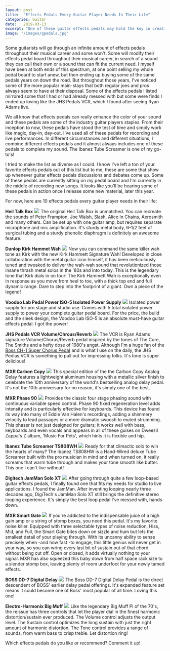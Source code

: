 ```yaml
---
layout: post
title:  "Effects Pedals Every Guitar Player Needs In Their Life"
categories: Guitar
date:   2019-03-13
excerpt: "One of these guitar effects pedals may hold the key in creating your very own signature sound."
image: "/images/gpedals.jpg"
---
```


Some guitarists will go through an infinite amount of effects pedals throughout their musical career and some won't. Some will modify their 
effects pedal board throughout their musical career, in search of a sound they can call their own or a sound that can fit the current need.
I myself have been at both ends of this spectrum, at one point selling my whole pedal board to start anew, but then ending up buying some of
the same pedals years on down the road. But throughout those years, I've noticed some of the more popular main-stays that both regular joes
and pros always seem to have at their disposal. Some of the effects pedals I listed mirrored some that I had or had already messed with but some were 
finds I ended up loving like the JHS Pedals VCR, which I found after seeing Ryan Adams live. 

We all know that effects pedals can really enhance the color of your sound and these pedals are some of the industry guitar players staples.
From their inception to now, these pedals have stood the test of time and simply work like magic, day-in, day-out. I've used all of these pedals
for recording and live performances. In different circumstances and different situations, I combine different effects pedals and it almost always includes one
of these pedals to complete my sound. The Ibanez Tube Screamer is one of my go-to's!

I tried to make the list as diverse as I could. I know I've left a ton of your favorite effects pedals out of this list but to me, these are some 
that show up whenever guitar effects pedals discussions and debates come up. Some of these pedals are currently sitting on my pedal board and 
I'm currently in the middle of recording new songs. It looks like you'll be hearing some of these pedals in action once I release some new material, 
later this year. 

For now, here are 10 effects pedals every guitar player needs in their life:

<b>Heil Talk Box</b>
<a target='new' href="https://click.linksynergy.com/link?id=yFSmrAC1uMU&offerid=490021.13788743321&type=2&murl=https%3A%2F%2Fwww.samash.com%2Fht1-heil-talk-box-guitar-effects-pedal-dht1%3Fcm_mmc%3DLinkShare-_-Amplifiers%2520%2F%2520Effects-_-Channeladvisor-_-Dunlop%2BHT1%2BHeil%2BTalk%2BBox%2BGuitar%2BEffects%2BPedal%26utm_source%3DLKS%26utm_medium%3DCSE%26utm_campaign%3DChanneladvisor" rel="nofollow"><IMG border=0 src="https://images.samash.com/sa/DHT/DHT1-P.fpx?cell=500%2C500&cvt=jpg" ></a><IMG border=0 width=1 height=1 src="https://ad.linksynergy.com/fs-bin/show?id=yFSmrAC1uMU&bids=490021.13788743321&type=2&subid=0" >
The original Heil Talk Box is unmatched. You can recreate the sounds of Peter Frampton, Joe Walsh, Slash, Alice In Chains, Aerosmith and many others. Can be set up with one guitar amp, but requires separate microphone and mic amplification. It's sturdy metal body, 6-1/2 feet of surgical tubing and a sturdy phenolic diaphragm is definitely an awesome feature.

<b>Dunlop Kirk Hammet Wah</b>
<a target='new' href="https://click.linksynergy.com/link?id=yFSmrAC1uMU&offerid=490021.13788743451&type=2&murl=https%3A%2F%2Fwww.samash.com%2Fdunlop-kh95-kirk-hammett-signature-cry-baby-wah-wah-guitar-effects-pedal-dkh95xxxx%3Fcm_mmc%3DLinkShare-_-Amplifiers%2520%2F%2520Effects-_-Channeladvisor-_-Dunlop%2BKirk%2BHammett%2BWah%2BWah%2BPedal%26utm_source%3DLKS%26utm_medium%3DCSE%26utm_campaign%3DChanneladvisor" rel="nofollow"><IMG border=0 src="https://images.samash.com/sa/DKH/DKH95XXXX-P.fpx?cell=500%2C500&cvt=jpg" ></a><IMG border=0 width=1 height=1 src="https://ad.linksynergy.com/fs-bin/show?id=yFSmrAC1uMU&bids=490021.13788743451&type=2&subid=0" >
Now you can command the same killer wah tone as Kirk with the new Kirk Hammett Signature Wah! Developed in close collaboration with the metal guitar icon himself, it has been meticulously tuned and tweaked to deliver the wah-wah sound that revolutionized those insane thrash metal solos in the '80s and into today. This is the legendary tone that Kirk dials in on tour! The Kirk Hammett Wah is exceptionally even in response as you move from heel to toe, with a thick top end and full dynamic range. Dare to step into the footprint of a giant. Own a piece of the legend!

<b>Voodoo Lab Pedal Power ISO-5 Isolated Power Supply</b>
<a target='new' href="https://click.linksynergy.com/link?id=yFSmrAC1uMU&offerid=490021.13430744187&type=2&murl=https%3A%2F%2Fwww.samash.com%2Fvoodoo-lab-pedal-power-iso-5-isolated-power-supply-viso5xxxx%3Fcm_mmc%3DLinkShare-_-Amplifiers%2520%2F%2520Effects-_-Channeladvisor-_-Voodoo%2BLab%2BPedal%2BPower%2BISO-5%2BIsolated%2BPower%2BSupply%26utm_source%3DLKS%26utm_medium%3DCSE%26utm_campaign%3DChanneladvisor" rel="nofollow"><IMG border=0 src="https://images.samash.com/sa/VIS/VISO5XXXX-P.fpx?cell=500%2C500&cvt=jpg" ></a><IMG border=0 width=1 height=1 src="https://ad.linksynergy.com/fs-bin/show?id=yFSmrAC1uMU&bids=490021.13430744187&type=2&subid=0" >
Isolated power supply for pro stage and studio use. Comes with 5 total isolated power supply to power your complete guitar pedal board. For the price, the build and the sleek design, the Voodoo Lab ISO-5 is an absolute must-have guitar effects pedal. I got the power!

<b>JHS Pedals VCR Volume/Chrous/Reverb</b>
<a target='new' href="https://click.linksynergy.com/link?id=yFSmrAC1uMU&offerid=490021.13131712650&type=2&murl=https%3A%2F%2Fwww.samash.com%2Fvcr-ryan-adams-signature-volume-chorus-reverb-effects-pedal-jvcrxxxxx%3Fcm_mmc%3DLinkShare-_-Amplifiers%2520%2F%2520Effects-_-Channeladvisor-_-JHS%2BPedals%2BVCR%2BRyan%2BAdams%2BSignature%2BVolume%2FChorus%2FReverb%2BEffects%2BPedal%26utm_source%3DLKS%26utm_medium%3DCSE%26utm_campaign%3DChanneladvisor" rel="nofollow"><IMG border=0 src="https://images.samash.com/sa/JVC/JVCRXXXXX.fpx?cell=500%2C500&cvt=jpg" ></a><IMG border=0 width=1 height=1 src="https://ad.linksynergy.com/fs-bin/show?id=yFSmrAC1uMU&bids=490021.13131712650&type=2&subid=0" >
The VCR is Ryan Adams signature Volume/Chorus/Reverb pedal inspired by the tones of The Cure, The Smiths and a hefty dose of 1980's angst. Although I'm a huge fan of the <a href="https://click.linksynergy.com/link?id=yFSmrAC1uMU&offerid=490021.10315139422&type=2&murl=https%3A%2F%2Fwww.samash.com%2Fboss-ch-1-super-chorus-guitar-effects-pedal-rch1%3Fcm_mmc%3DLinkShare-_-Amplifiers%2520%2F%2520Effects-_-Channeladvisor-_-Boss%2BCH-1%2BSuper%2BChorus%2BPedal%26utm_source%3DLKS%26utm_medium%3DCSE%26utm_campaign%3DChanneladvisor" rel="nofollow">Boss CH-1 Super Chorus Pedal</a><IMG border=0 width=1 height=1 src="https://ad.linksynergy.com/fs-bin/show?id=yFSmrAC1uMU&bids=490021.10315139422&type=2&subid=0" > and is what I use on the daily, the JHS Pedlas VCR is something to pull out for impressing folks. It's tone is super delicious!

<b>MXR Carbon Copy</b>
<a target='new' href="https://click.linksynergy.com/link?id=yFSmrAC1uMU&offerid=490021.13610133251&type=2&murl=https%3A%2F%2Fwww.samash.com%2Fcarbon-copy-analog-delay-10th-anniversary-edition-mm169axxx%3Fcm_mmc%3DLinkShare-_-Amplifiers%2520%2F%2520Effects-_-Channeladvisor-_-MXR%2BCarbon%2BCopy%2BAnalog%2BDelay%2B10th%2BAnniversary%2BEdition%26utm_source%3DLKS%26utm_medium%3DCSE%26utm_campaign%3DChanneladvisor" rel="nofollow"><IMG border=0 src="https://images.samash.com/sa/MM1/MM169AXXX-P.fpx?cell=500%2C500&cvt=jpg" ></a><IMG border=0 width=1 height=1 src="https://ad.linksynergy.com/fs-bin/show?id=yFSmrAC1uMU&bids=490021.13610133251&type=2&subid=0" >
This special edition of the the Carbon Copy Analog Delay features a lightweight aluminum housing with a metallic silver finish to celebrate the 10th anniversary of the world's bestselling analog delay pedal. It's not the 10th anniversary for no reason, it's simply one of the best. 

<b>MXR Phase 90</b>
<a target='new' href="https://click.linksynergy.com/link?id=yFSmrAC1uMU&offerid=490021.8379802064&type=2&murl=https%3A%2F%2Fwww.samash.com%2Fmxr-m101-phase-90-guitar-effects-pedal-mm101%3Fcm_mmc%3DLinkShare-_-Amplifiers%2520%2F%2520Effects-_-Channeladvisor-_-MXR%2BPhase%2B90%2BEffect%2BPedal%26utm_source%3DLKS%26utm_medium%3DCSE%26utm_campaign%3DChanneladvisor" rel="nofollow"><IMG border=0 src="https://images.samash.com/sa/MM1/MM101-P.fpx?cell=500%2C500&cvt=jpg" ></a><IMG border=0 width=1 height=1 src="https://ad.linksynergy.com/fs-bin/show?id=yFSmrAC1uMU&bids=490021.8379802064&type=2&subid=0" >
Provides the classic four stage phasing sound with continuous variable speed control. Phase 90 fixed regeneration level adds intensity and is particularly effective for keyboards. This device has found its way into many of Eddie Van Halen's recordings, adding a shimmery velocity to lead passages or a more dramatic swoosh to muted strumming. This phaser is not just designed for guitars; it works well with bass, keyboards and even vocals and appears in all of these guises on Dweezil Zappa's Z album, 'Music For Pets', which hints it is flexible and hip.

<b>Ibanez Tube Screamer TS808WH</b>
<a target='new' href="https://click.linksynergy.com/link?id=yFSmrAC1uMU&offerid=490021.13738634842&type=2&murl=https%3A%2F%2Fwww.samash.com%2Fts808hw-hand-wired-tube-screamer-overdrive-guitar-effects-pedal-open-box-its808hwd%3Fcm_mmc%3DLinkShare-_-Amplifiers%2520%2F%2520Effects-_-Channeladvisor-_-Ibanez%2BTS808HW%2BHand-Wired%2BTube%2BScreamer%2BOverdrive%2BGuitar%2BEffects%2BPedal%2BOpen%2BBox%26utm_source%3DLKS%26utm_medium%3DCSE%26utm_campaign%3DChanneladvisor" rel="nofollow"><IMG border=0 src="https://images.samash.com/sa/ITS/ITS808HWX-P.fpx?cell=500%2C500&cvt=jpg" ></a><IMG border=0 width=1 height=1 src="https://ad.linksynergy.com/fs-bin/show?id=yFSmrAC1uMU&bids=490021.13738634842&type=2&subid=0" >
Ready for that climactic solo to win the hearts of many? The Ibanez TS808HW is a Hand-Wired deluxe Tube Screamer built with the pro musician in mind and when turned on, it really screams that warm tube through and makes your tone smooth like butter. This one I can't live without!

<b>Digitech JamMan Solo XT</b>
<a target='new' href="https://click.linksynergy.com/link?id=yFSmrAC1uMU&offerid=490021.13701655267&type=2&murl=https%3A%2F%2Fwww.samash.com%2Fdigitech-jamman-solo-xt-stompbox-looper-pedal-with-stereo-i-o-and-sync-djmsxtxxx%3Fcm_mmc%3DLinkShare-_-Amplifiers%2520%2F%2520Effects-_-Channeladvisor-_-DigiTech%2BJamMan%2BSolo%2BXT%2B-%2BStompbox%2BLooper%2BPedal%2Bwith%2BStereo%2BI%2FO%2Band%2BSync%26utm_source%3DLKS%26utm_medium%3DCSE%26utm_campaign%3DChanneladvisor" rel="nofollow"><IMG border=0 src="https://images.samash.com/sa/DJM/DJMSXTXXX.fpx?cell=500%2C500&cvt=jpg" ></a><IMG border=0 width=1 height=1 src="https://ad.linksynergy.com/fs-bin/show?id=yFSmrAC1uMU&bids=490021.13701655267&type=2&subid=0" >
After going through quite a few loop-based guitar effects pedals, I finally found one that fits my needs for studio to live applications. I found the JamMan. After inventing looping nearly three decades ago, DigiTech's JamMan Solo XT still brings the definitive stereo looping experience. It's simply the best loop pedal I've messed with, hands down.

<b>MXR Smart Gate</b>
<a target='new' href="https://click.linksynergy.com/link?id=yFSmrAC1uMU&offerid=490021.7045641344&type=2&murl=https%3A%2F%2Fwww.samash.com%2Fmxr-m135-smart-gate-guitar-effects-pedal-mm135xxxx%3Fcm_mmc%3DLinkShare-_-Amplifiers%2520%2F%2520Effects-_-Channeladvisor-_-MXR%2BM135%2BSmart%2BGate%2BPedal%26utm_source%3DLKS%26utm_medium%3DCSE%26utm_campaign%3DChanneladvisor" rel="nofollow"><IMG border=0 src="https://images.samash.com/sa/MM1/MM135XXXX-P.fpx?cell=500%2C500&cvt=jpg" ></a><IMG border=0 width=1 height=1 src="https://ad.linksynergy.com/fs-bin/show?id=yFSmrAC1uMU&bids=490021.7045641344&type=2&subid=0" >
If you're addicted to the indispensable juice of a high gain amp or a string of stomp boxes, you need this pedal. It's my favorite noise killer. Equipped with three selectable types of noise reduction, Hiss, Mid, and Full, the Smart Gate bites down on sizzle and hum but lets the smallest detail of your playing through. With its uncanny ability to sense precisely when -and how fast -to engage, this little genius will never get in your way, so you can wring every last bit of sustain out of that chord without being cut off. Open or closed, it adds virtually nothing to your signal. MXR has also squeezed this baby down from half space rack size to a slender stomp box, leaving plenty of room underfoot for your newly tamed effects. 

<b>BOSS DD-7 Digital Delay</b>
<a target='new' href="https://click.linksynergy.com/link?id=yFSmrAC1uMU&offerid=490021.7219881638&type=2&murl=https%3A%2F%2Fwww.samash.com%2Fboss-dd-7-digital-delay-guitar-effects-pedal-rdd7xxxxx%3Fcm_mmc%3DLinkShare-_-Amplifiers%2520%2F%2520Effects-_-Channeladvisor-_-Boss%2BDD-7%2BDigital%2BDelay%2BPedal%26utm_source%3DLKS%26utm_medium%3DCSE%26utm_campaign%3DChanneladvisor" rel="nofollow"><IMG border=0 src="https://images.samash.com/sa/RDD/RDD7XXXXX-P.fpx?cell=500%2C500&cvt=jpg" ></a><IMG border=0 width=1 height=1 src="https://ad.linksynergy.com/fs-bin/show?id=yFSmrAC1uMU&bids=490021.7219881638&type=2&subid=0" >
The Boss DD-7 Digital Delay Pedal is the direct descendent of BOSS' earlier delay pedal offerings. It's expanded feature set means it could become one of Boss' most popular of all time. Loving this one!

<b>Electro-Harmonix Big Muff</b>
<a target='new' href="https://click.linksynergy.com/link?id=yFSmrAC1uMU&offerid=490021.11536830606&type=2&murl=https%3A%2F%2Fwww.samash.com%2Felectro-harmonix-big-muff-pi-distortion-sustainer-guitar-effects-pedal-ebmuffusa%3Fcm_mmc%3DLinkShare-_-Amplifiers%2520%2F%2520Effects-_-Channeladvisor-_-Electro-Harmonix%2BUSA%2BBig%2BMuff%2BFuzz%2BReissue%26utm_source%3DLKS%26utm_medium%3DCSE%26utm_campaign%3DChanneladvisor" rel="nofollow"><IMG border=0 src="https://images.samash.com/sa/EBM/EBMUFFUSA-P.fpx?cell=500%2C500&cvt=jpg" ></a><IMG border=0 width=1 height=1 src="https://ad.linksynergy.com/fs-bin/show?id=yFSmrAC1uMU&bids=490021.11536830606&type=2&subid=0" >
Like the legendary Big Muff Pi of the 70's, the reissue has three controls that let the player dial in the finest harmonic distortion/sustain ever produced. The Volume control adjusts the output level. The Sustain control optimizes the long sustain with just the right amount of harmonic distortion. The Tone control provides a range of sounds, from warm bass to crisp treble. Let distortion ring!

Which effects pedals do you like or recommend? Comment it up!
